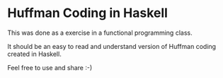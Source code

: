 # Huffman Coding in Haskell

This was done as a exercise in a functional programming class. 

It should be an easy to read and understand version of Huffman coding created in Haskell.

Feel free to use and share :-)
